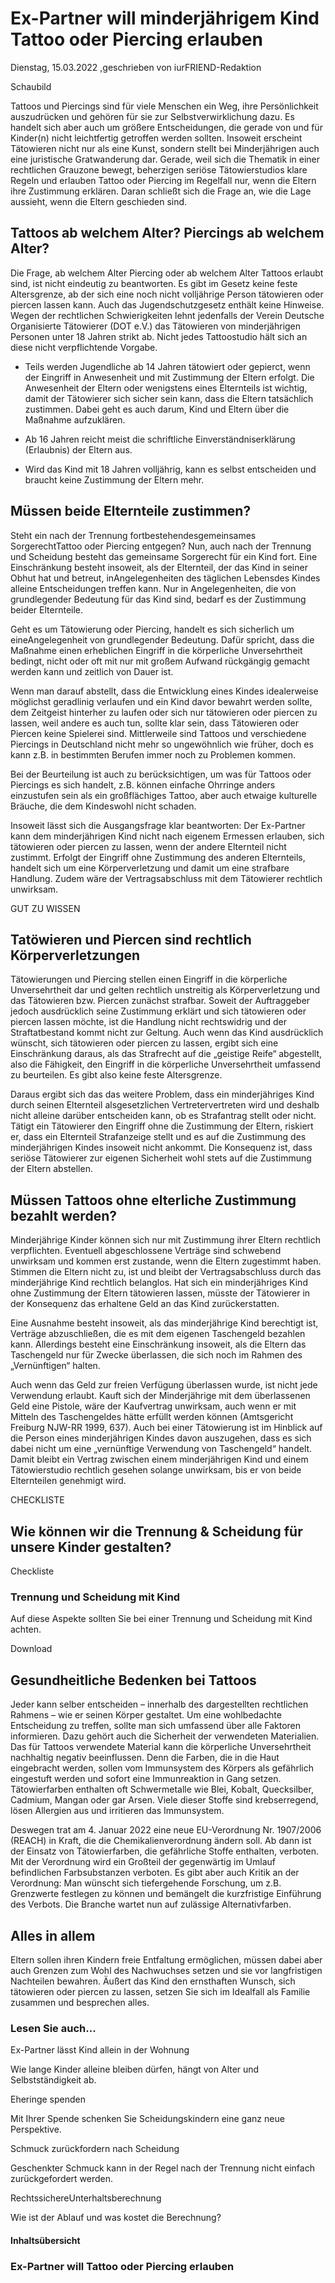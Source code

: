 # Ex-Partner will minderjährigem Kind Tattoo oder Piercing erlauben

Dienstag, 15.03.2022 ,geschrieben von iurFRIEND-Redaktion

Schaubild

Tattoos und Piercings sind für viele Menschen ein Weg, ihre Persönlichkeit auszudrücken und gehören für sie zur Selbstverwirklichung dazu. Es handelt sich aber auch um größere Entscheidungen, die gerade von und für Kinder(n) nicht leichtfertig getroffen werden sollten. Insoweit erscheint Tätowieren nicht nur als eine Kunst, sondern stellt bei Minderjährigen auch eine juristische Gratwanderung dar. Gerade, weil sich die Thematik in einer rechtlichen Grauzone bewegt, beherzigen seriöse Tätowierstudios klare Regeln und erlauben Tattoo oder Piercing im Regelfall nur, wenn die Eltern ihre Zustimmung erklären. Daran schließt sich die Frage an, wie die Lage aussieht, wenn die Eltern geschieden sind.

## Tattoos ab welchem Alter? Piercings ab welchem Alter?

Die Frage, ab welchem Alter Piercing oder ab welchem Alter Tattoos erlaubt sind, ist nicht eindeutig zu beantworten. Es gibt im Gesetz keine feste Altersgrenze, ab der sich eine noch nicht volljährige Person tätowieren oder piercen lassen kann. Auch das Jugendschutzgesetz enthält keine Hinweise. Wegen der rechtlichen Schwierigkeiten lehnt jedenfalls der Verein Deutsche Organisierte Tätowierer (DOT e.V.) das Tätowieren von minderjährigen Personen unter 18 Jahren strikt ab. Nicht jedes Tattoostudio hält sich an diese nicht verpflichtende Vorgabe.

- Teils werden Jugendliche ab 14 Jahren tätowiert oder gepierct, wenn der Eingriff in Anwesenheit und mit Zustimmung der Eltern erfolgt. Die Anwesenheit der Eltern oder wenigstens eines Elternteils ist wichtig, damit der Tätowierer sich sicher sein kann, dass die Eltern tatsächlich zustimmen. Dabei geht es auch darum, Kind und Eltern über die Maßnahme aufzuklären.

- Ab 16 Jahren reicht meist die schriftliche Einverständniserklärung (Erlaubnis) der Eltern aus.

- Wird das Kind mit 18 Jahren volljährig, kann es selbst entscheiden und braucht keine Zustimmung der Eltern mehr.

## Müssen beide Elternteile zustimmen?

Steht ein nach der Trennung fortbestehendesgemeinsames SorgerechtTattoo oder Piercing entgegen? Nun, auch nach der Trennung und Scheidung besteht das gemeinsame Sorgerecht für ein Kind fort. Eine Einschränkung besteht insoweit, als der Elternteil, der das Kind in seiner Obhut hat und betreut, inAngelegenheiten des täglichen Lebensdes Kindes alleine Entscheidungen treffen kann. Nur in Angelegenheiten, die von grundlegender Bedeutung für das Kind sind, bedarf es der Zustimmung beider Elternteile.

Geht es um Tätowierung oder Piercing, handelt es sich sicherlich um eineAngelegenheit von grundlegender Bedeutung. Dafür spricht, dass die Maßnahme einen erheblichen Eingriff in die körperliche Unversehrtheit bedingt, nicht oder oft mit nur mit großem Aufwand rückgängig gemacht werden kann und zeitlich von Dauer ist.

Wenn man darauf abstellt, dass die Entwicklung eines Kindes idealerweise möglichst geradlinig verlaufen und ein Kind davor bewahrt werden sollte, dem Zeitgeist hinterher zu laufen oder sich nur tätowieren oder piercen zu lassen, weil andere es auch tun, sollte klar sein, dass Tätowieren oder Piercen keine Spielerei sind. Mittlerweile sind Tattoos und verschiedene Piercings in Deutschland nicht mehr so ungewöhnlich wie früher, doch es kann z.B. in bestimmten Berufen immer noch zu Problemen kommen.

Bei der Beurteilung ist auch zu berücksichtigen, um was für Tattoos oder Piercings es sich handelt, z.B. können einfache Ohrringe anders einzustufen sein als ein großflächiges Tattoo, aber auch etwaige kulturelle Bräuche, die dem Kindeswohl nicht schaden.

Insoweit lässt sich die Ausgangsfrage klar beantworten: Der Ex-Partner kann dem minderjährigen Kind nicht nach eigenem Ermessen erlauben, sich tätowieren oder piercen zu lassen, wenn der andere Elternteil nicht zustimmt. Erfolgt der Eingriff ohne Zustimmung des anderen Elternteils, handelt sich um eine Körperverletzung und damit um eine strafbare Handlung. Zudem wäre der Vertragsabschluss mit dem Tätowierer rechtlich unwirksam.

GUT ZU WISSEN

## Tatöwieren und Piercen sind rechtlich Körperverletzungen

Tätowierungen und Piercing stellen einen Eingriff in die körperliche Unversehrtheit dar und gelten rechtlich unstreitig als Körperverletzung und das Tätowieren bzw. Piercen zunächst strafbar. Soweit der Auftraggeber jedoch ausdrücklich seine Zustimmung erklärt und sich tätowieren oder piercen lassen möchte, ist die Handlung nicht rechtswidrig und der Straftatbestand kommt nicht zur Geltung. Auch wenn das Kind ausdrücklich wünscht, sich tätowieren oder piercen zu lassen, ergibt sich eine Einschränkung daraus, als das Strafrecht auf die „geistige Reife“ abgestellt, also die Fähigkeit, den Eingriff in die körperliche Unversehrtheit umfassend zu beurteilen. Es gibt also keine feste Altersgrenze.

Daraus ergibt sich das das weitere Problem, dass ein minderjähriges Kind durch seinen Elternteil alsgesetzlichen Vertretervertreten wird und deshalb nicht alleine darüber entscheiden kann, ob es Strafantrag stellt oder nicht. Tätigt ein Tätowierer den Eingriff ohne die Zustimmung der Eltern, riskiert er, dass ein Elternteil Strafanzeige stellt und es auf die Zustimmung des minderjährigen Kindes insoweit nicht ankommt. Die Konsequenz ist, dass seriöse Tätowierer zur eigenen Sicherheit wohl stets auf die Zustimmung der Eltern abstellen.

## Müssen Tattoos ohne elterliche Zustimmung bezahlt werden?

Minderjährige Kinder können sich nur mit Zustimmung ihrer Eltern rechtlich verpflichten. Eventuell abgeschlossene Verträge sind schwebend unwirksam und kommen erst zustande, wenn die Eltern zugestimmt haben. Stimmen die Eltern nicht zu, ist und bleibt der Vertragsabschluss durch das minderjährige Kind rechtlich belanglos. Hat sich ein minderjähriges Kind ohne Zustimmung der Eltern tätowieren lassen, müsste der Tätowierer in der Konsequenz das erhaltene Geld an das Kind zurückerstatten.

Eine Ausnahme besteht insoweit, als das minderjährige Kind berechtigt ist, Verträge abzuschließen, die es mit dem eigenen Taschengeld bezahlen kann. Allerdings besteht eine Einschränkung insoweit, als die Eltern das Taschengeld nur für Zwecke überlassen, die sich noch im Rahmen des „Vernünftigen“ halten.

Auch wenn das Geld zur freien Verfügung überlassen wurde, ist nicht jede Verwendung erlaubt. Kauft sich der Minderjährige mit dem überlassenen Geld eine Pistole, wäre der Kaufvertrag unwirksam, auch wenn er mit Mitteln des Taschengeldes hätte erfüllt werden können (Amtsgericht Freiburg NJW-RR 1999, 637). Auch bei einer Tätowierung ist im Hinblick auf die Person eines minderjährigen Kindes davon auszugehen, dass es sich dabei nicht um eine „vernünftige Verwendung von Taschengeld“ handelt. Damit bleibt ein Vertrag zwischen einem minderjährigen Kind und einem Tätowierstudio rechtlich gesehen solange unwirksam, bis er von beide Elternteilen genehmigt wird.

CHECKLISTE

## Wie können wir die Trennung & Scheidung für unsere Kinder gestalten?

Checkliste

### Trennung und Scheidung mit Kind

Auf diese Aspekte sollten Sie bei einer Trennung und Scheidung mit Kind achten.

Download

## Gesundheitliche Bedenken bei Tattoos

Jeder kann selber entscheiden – innerhalb des dargestellten rechtlichen Rahmens – wie er seinen Körper gestaltet. Um eine wohlbedachte Entscheidung zu treffen, sollte man sich umfassend über alle Faktoren informieren. Dazu gehört auch die Sicherheit der verwendeten Materialien. Das für Tattoos verwendete Material kann die körperliche Unversehrtheit nachhaltig negativ beeinflussen. Denn die Farben, die in die Haut eingebracht werden, sollen vom Immunsystem des Körpers als gefährlich eingestuft werden und sofort eine Immunreaktion in Gang setzen. Tätowierfarben enthalten oft Schwermetalle wie Blei, Kobalt, Quecksilber, Cadmium, Mangan oder gar Arsen. Viele dieser Stoffe sind krebserregend, lösen Allergien aus und irritieren das Immunsystem.

Deswegen trat am 4. Januar 2022 eine neue EU-Verordnung Nr. 1907/2006 (REACH) in Kraft, die die Chemikalienverordnung ändern soll. Ab dann ist der Einsatz von Tätowierfarben, die gefährliche Stoffe enthalten, verboten. Mit der Verordnung wird ein Großteil der gegenwärtig im Umlauf befindlichen Farbsubstanzen verboten. Es gibt aber auch Kritik an der Verordnung: Man wünscht sich tiefergehende Forschung, um z.B. Grenzwerte festlegen zu können und bemängelt die kurzfristige Einführung des Verbots. Die Branche wartet nun auf zulässige Alternativfarben.

## Alles in allem

Eltern sollen ihren Kindern freie Entfaltung ermöglichen, müssen dabei aber auch Grenzen zum Wohl des Nachwuchses setzen und sie vor langfristigen Nachteilen bewahren. Äußert das Kind den ernsthaften Wunsch, sich tätowieren oder piercen zu lassen, setzen Sie sich im Idealfall als Familie zusammen und besprechen alles.

### Lesen Sie auch...

Ex-Partner lässt Kind allein in der Wohnung

Wie lange Kinder alleine bleiben dürfen, hängt von Alter und Selbstständigkeit ab.

Eheringe spenden

Mit Ihrer Spende schenken Sie Scheidungskindern eine ganz neue Perspektive.

Schmuck zurückfordern nach Scheidung

Geschenkter Schmuck kann in der Regel nach der Trennung nicht einfach zurückgefordert werden.

RechtssichereUnterhaltsberechnung

Wie ist der Ablauf und was kostet die Berechnung?

#### Inhaltsübersicht

### Ex-Partner will Tattoo oder Piercing erlauben